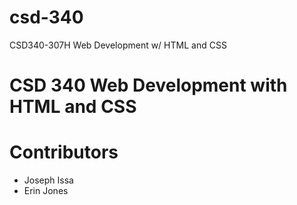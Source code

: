 # csd-340
CSD340-307H Web Development w/ HTML and CSS
# CSD 340 Web Development with HTML and CSS
#  Contributors
* Joseph Issa
* Erin Jones


